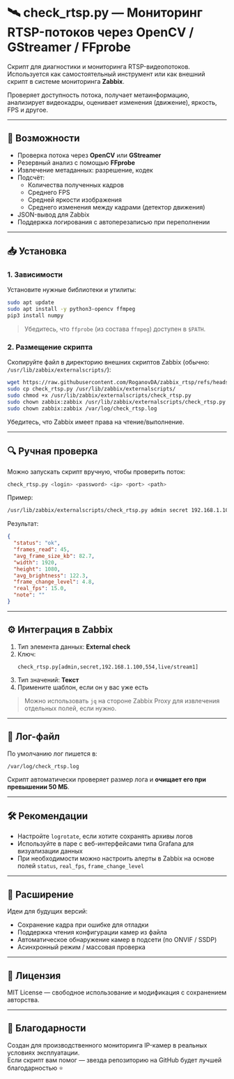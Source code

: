 # 🛰️ check_rtsp.py — Мониторинг RTSP-потоков через OpenCV / GStreamer / FFprobe

Скрипт для диагностики и мониторинга RTSP-видеопотоков. Используется как самостоятельный инструмент или как внешний скрипт в системе мониторинга **Zabbix**.

Проверяет доступность потока, получает метаинформацию, анализирует видеокадры, оценивает изменения (движение), яркость, FPS и другое.

---

## 🚀 Возможности

- Проверка потока через **OpenCV** или **GStreamer**
- Резервный анализ с помощью **FFprobe**
- Извлечение метаданных: разрешение, кодек
- Подсчёт:
  - Количества полученных кадров
  - Среднего FPS
  - Средней яркости изображения
  - Среднего изменения между кадрами (детектор движения)
- JSON-вывод для Zabbix
- Поддержка логирования с автоперезаписью при переполнении

---

## 📥 Установка

### 1. Зависимости

Установите нужные библиотеки и утилиты:

```bash
sudo apt update
sudo apt install -y python3-opencv ffmpeg
pip3 install numpy
```

> Убедитесь, что `ffprobe` (из состава `ffmpeg`) доступен в `$PATH`.

### 2. Размещение скрипта

Скопируйте файл в директорию внешних скриптов Zabbix (обычно: `/usr/lib/zabbix/externalscripts/`):

```bash
wget https://raw.githubusercontent.com/RoganovDA/zabbix_rtsp/refs/heads/main/check_rtsp.py
sudo cp check_rtsp.py /usr/lib/zabbix/externalscripts/
sudo chmod +x /usr/lib/zabbix/externalscripts/check_rtsp.py
sudo chown zabbix:zabbix /usr/lib/zabbix/externalscripts/check_rtsp.py
sudo chown zabbix:zabbix /var/log/check_rtsp.log
```

Убедитесь, что Zabbix имеет права на чтение/выполнение.

---

## 🔍 Ручная проверка

Можно запускать скрипт вручную, чтобы проверить поток:

```bash
check_rtsp.py <login> <password> <ip> <port> <path>
```

Пример:
```bash
/usr/lib/zabbix/externalscripts/check_rtsp.py admin secret 192.168.1.100 554 live/maim
```

Результат:
```json
{
  "status": "ok",
  "frames_read": 45,
  "avg_frame_size_kb": 82.7,
  "width": 1920,
  "height": 1080,
  "avg_brightness": 122.3,
  "frame_change_level": 4.8,
  "real_fps": 15.0,
  "note": ""
}
```

---

## ⚙️ Интеграция в Zabbix

1. Тип элемента данных: **External check**
2. Ключ:  
   ```
   check_rtsp.py[admin,secret,192.168.1.100,554,live/stream1]
   ```
3. Тип значений: **Текст**
4. Примените шаблон, если он у вас уже есть

> Можно использовать `jq` на стороне Zabbix Proxy для извлечения отдельных полей, если нужно.

---

## 📝 Лог-файл

По умолчанию лог пишется в:
```
/var/log/check_rtsp.log
```

Скрипт автоматически проверяет размер лога и **очищает его при превышении 50 МБ**.

---

## 🛠 Рекомендации

- Настройте `logrotate`, если хотите сохранять архивы логов
- Используйте в паре с веб-интерфейсами типа Grafana для визуализации данных
- При необходимости можно настроить алерты в Zabbix на основе полей `status`, `real_fps`, `frame_change_level`

---

## 🧩 Расширение

Идеи для будущих версий:
- Сохранение кадра при ошибке для отладки
- Поддержка чтения конфигурации камер из файла
- Автоматическое обнаружение камер в подсети (по ONVIF / SSDP)
- Асинхронный режим / массовая проверка

---

## 📄 Лицензия

MIT License — свободное использование и модификация с сохранением авторства.

---

## 🙌 Благодарности

Создан для производственного мониторинга IP-камер в реальных условиях эксплуатации.  
Если скрипт вам помог — звезда репозиторию на GitHub будет лучшей благодарностью ⭐️
